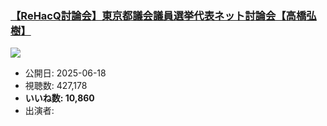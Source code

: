 ### [【ReHacQ討論会】東京都議会議員選挙代表ネット討論会【高橋弘樹】](https://www.youtube.com/watch?v=A2N6c6lP-2M)
[![](https://img.youtube.com/vi/A2N6c6lP-2M/sddefault.jpg)](https://www.youtube.com/watch?v=A2N6c6lP-2M)
-   公開日: 2025-06-18
-   視聴数: 427,178
-   **いいね数: 10,860**
-   出演者: 
